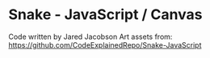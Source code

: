 # Snake - JavaScript / Canvas

Code written by Jared Jacobson
Art assets from: https://github.com/CodeExplainedRepo/Snake-JavaScript